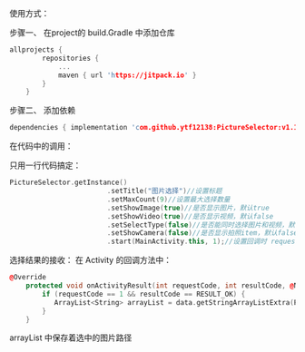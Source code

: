使用方式：

步骤一、 在project的 build.Gradle 中添加仓库

```cpp
allprojects {
		repositories {
			...
			maven { url 'https://jitpack.io' }
		}
	}
```

步骤二、 添加依赖

```cpp
dependencies { implementation 'com.github.ytf12138:PictureSelector:v1.1' }
```

在代码中的调用：

只用一行代码搞定：

```cpp
PictureSelector.getInstance()
                        .setTitle("图片选择")//设置标题
                        .setMaxCount(9)//设置最大选择数量
                        .setShowImage(true)//是否显示图片，默认true
                        .setShowVideo(true)//是否显示视频，默认false
                        .setSelectType(false)//是否能同时选择图片和视频，默认false
                        .setShowCamera(false)//是否显示拍照item，默认false
                        .start(MainActivity.this, 1);//设置回调时 requestCode
```

选择结果的接收：
在 Activity 的回调方法中：

```cpp
@Override
    protected void onActivityResult(int requestCode, int resultCode, @Nullable Intent data) {
        if (requestCode == 1 && resultCode == RESULT_OK) {
           ArrayList<String> arrayList = data.getStringArrayListExtra(PictureSelector.SELECT_ITEM);
        }
    }
```

arrayList 中保存着选中的图片路径
